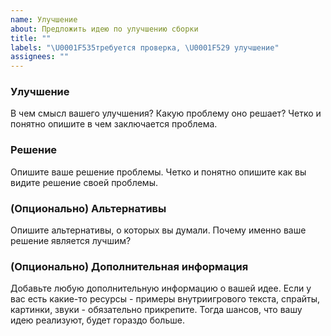 ```yaml
---
name: Улучшение
about: Предложить идею по улучшению сборки
title: ""
labels: "\U0001F535требуется проверка, \U0001F529 улучшение"
assignees: ""
---
```


### Улучшение

В чем смысл вашего улучшения? Какую проблему оно решает? Четко и понятно опишите в чем заключается проблема.

### Решение

Опишите ваше решение проблемы. Четко и понятно опишите как вы видите решение своей проблемы.

### (Опционально) Альтернативы

Опишите альтернативы, о которых вы думали. Почему именно ваше решение является лучшим?

### (Опционально) Дополнительная информация

Добавьте любую дополнительную информацию о вашей идее. Если у вас есть какие-то ресурсы - примеры внутриигрового текста, спрайты, картинки, звуки - обязательно прикрепите. Тогда шансов, что вашу идею реализуют, будет гораздо больше.
